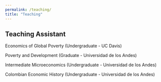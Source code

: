 ```yaml
---
permalink: /teaching/
title: "Teaching"
---
```


## Teaching Assistant

Economics of Global Poverty (Undergraduate - UC Davis)

Poverty and Development (Graduate - Universidad de los Andes)

Intermediate Microeconomics (Undergraduate - Universidad de los Andes)

Colombian Economic History (Undergraduate - Universidad de los Andes)


<!-- ## Selected student feedback

>
 -->
